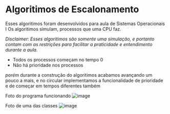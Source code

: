 # Algoritimos de Escalonamento

Esses algoritimos foram desenvolvidos para aula de Sistemas Operacionais I
Os algoritimos simulam, processos que uma CPU faz.

_Disclaimer: Esses algoritimos são somente uma simulação, e portanto contam com
as restrições para facilitar a praticidade e entendimento durante a aula._

* Todos os processos começam no tempo 0
* Não há prioridade nos processos

_porém_ durante a construção do algoritimos acabamos avançando um pouco a mais, e no circular
implementamos a funcionalidade de prioridade e de começar em tempos diferentes também

Foto do programa funcionando
![image](https://github.com/pedro21Ribeiro/Projeto-1-SO-2024/assets/71394807/eff30767-b021-4ea4-a2e2-3bb1746b6f8d)

Foto de uma das classes
![image](https://github.com/pedro21Ribeiro/Projeto-1-SO-2024/assets/71394807/43e5f8b5-c203-4322-90f3-33e7f2fbf973)
